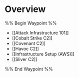 # Overview

%% Begin Waypoint %%
- [[Attack Infrastructure 101]]
- [[Cobalt Strike C2]]
- [[Covenant C2]]
- [[Havoc C2]]
- [[Infrastructure Setup (AWS)]]
- [[Sliver C2]]

%% End Waypoint %%
